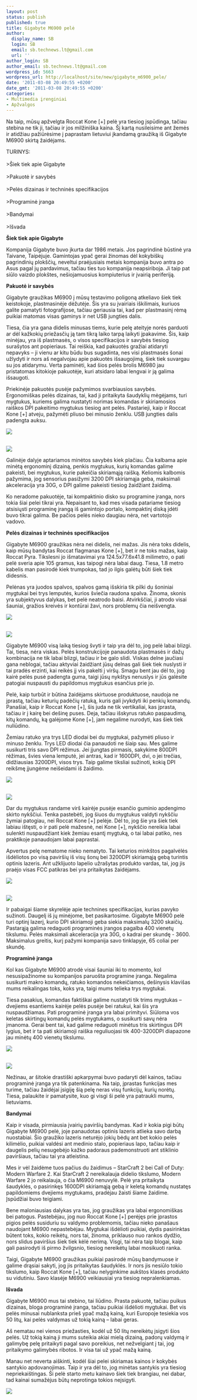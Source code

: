 ```yaml
---
layout: post
status: publish
published: true
title: Gigabyte M6900 pelė
author:
  display_name: SB
  login: SB
  email: sb.technews.lt@gmail.com
  url: ''
author_login: SB
author_email: sb.technews.lt@gmail.com
wordpress_id: 5663
wordpress_url: http://localhost/site/new/gigabyte_m6900_pele/
date: '2011-03-08 20:49:55 +0200'
date_gmt: '2011-03-08 20:49:55 +0200'
categories:
- Multimedia įrenginiai
- Apžvalgos
---
```

<p>Na taip, mūsų apžvelgta Roccat Kone [+] pelė yra tiesiog įspūdinga, tačiau stebina ne tik ji, tačiau ir jos milžiniška kaina. Šį kartą nusileisime ant žemės ir atidžiau pažiūrėsime į paprastam lietuviui įkandamą graužiką iš Gigabyte M6900 skirtą žaidėjams.</p>
<p>TURINYS:<br />
<br />>Šiek tiek apie Gigabyte<br />
<br />>Pakuotė ir savybės<br />
<br />>Pelės dizainas ir techninės specifikacijos<br />
<br />>Programinė įranga<br />
<br />>Bandymai<br />
<br />>Išvada</p>
<p><b>Šiek tiek apie Gigabyte</b></p>
<p>Kompanija Gigabyte buvo įkurta dar 1986 metais. Jos pagrindinė būstinė yra Taivane, Taipėjuje. Gamintojas ypač gerai žinomas dėl kokybiškų pagrindinių plokščių, neveltui praėjusiais metais kompanija buvo antra po Asus pagal jų pardavimus, tačiau ties tuo kompanija neapsiriboja. Ji taip pat siūlo vaizdo plokštes, nešiojamuosius kompiuterius ir įvairią periferiją.</p>
<p><b>Pakuotė ir savybės</b></p>
<p>Gigabyte graužikas M6900 į mūsų testavimo poligoną atkeliavo šiek tiek keistokoje, plastmasinėje dėžutėje. Šis yra su įvairiais iškilimais, kuriuos galite pamatyti fotografijose, tačiau geriausia tai, kad per plastmasinį rėmą puikiai matomas visas gaminys ir net USB jungties dalis.</p>
<p>Tiesa, čia yra gana didelis minusas tiems, kurie pelę ateityje norės parduoti ar dėl kažkokių priežasčių ją tam tikrą laiko tarpą laikyti įpakavime. Šis, kaip minėjau, yra iš plastmasės, o visos specifikacijos ir savybės tiesiog surašytos ant popieriaus. Tai reiškia, kad pakuotės gražiai atidaryti nepavyks – ji vienu ar kitu būdu bus sugadinta, nes visi plastmasės šonai užlydyti ir nors aš negalvojau apie pakuotės išsaugojimą, šiek tiek suvargau su jos atidarymu. Verta paminėti, kad šios pelės brolis M6980 jau pristatomas kitokioje pakuotėje, kuri atsidaro labai lengvai ir ją galima išsaugoti.</p>
<p>Priekinėje pakuotės pusėje pažymimos svarbiausios savybės. Ergonomiškas pelės dizainas, tai, kad ji pritaikyta šaudyklių mėgėjams, turi mygtukus, kuriems galima nustatyti norimas komandas ir skiriamosios raiškos DPI pakeitimo mygtukus tiesiog ant pelės. Pastarieji, kaip ir Roccat Kone [+] atveju, pažymėti pliuso bei minusio ženklu. USB jungties dalis padengta auksu.</p>
<p><a class="ns" href="http://technews.lt/SB/Gigabyte%20M6900/Dideles/2.jpg">
<div class="imgright"><img src="http://technews.lt/SB/Gigabyte%20M6900/Mazos/2.jpg"  /></div>
<p></a><a class="ns" href="http://technews.lt/SB/Gigabyte%20M6900/Dideles/1.jpg"><br /><img src="http://technews.lt/SB/Gigabyte%20M6900/Mazos/1.jpg" /><br /></a></p>
<p>Galinėje dalyje aptariamos minėtos savybės kiek plačiau. Čia kalbama apie minėtą ergonominį dizainą, penkis mygtukus, kurių komandas galime pakeisti, bei mygtukus, kurie pakeičia skiriamąją raišką. Keliomis kalbomis pažymima, jog sensorius pasižymi 3200 DPI skiriamąja geba, maksimali akceleracija yra 30G, o DPI galime pakeisti tiesiog žaidžiant žaidimą.</p>
<p>Ko neradome pakuotėje, tai kompaktinio disko su programine įranga, nors tokia šiai pelei tikrai yra. Nepaisant to, kad mes visada patariame tiesiog atsisiųsti programinę įrangą iš gamintojo portalo, kompaktinį diską įdėti buvo tikrai galima. Be pačios pelės nieko daugiau nėra, net vartotojo vadovo.</p>
<p><b>Pelės dizainas ir techninės specifikacijos</b></p>
<p>Gigabyte M6900 graužikas nėra nei didelis, nei mažas. Jis nėra toks didelis, kaip mūsų bandytas Roccat flagmanas Kone [+], bet ir ne toks mažas, kaip Roccat Pyra. Tikslesni jo išmatavimai yra 124.5x77.6x41.8 milimetro, o pati pelė sveria apie 105 gramus, kas taipogi nėra labai daug. Tiesa, 1.8 metro kabelis man pasirodė kiek trumpokas, tad jo ilgis galėtų būti šiek tiek didesnis.</p>
<p>Pelėnas yra juodos spalvos, spalvos gamą išskiria tik pilki du šoniniai mygtukai bei trys lemputės, kurios šviečia raudona spalva. Žinoma, skonis yra subjektyvus dalykas, bet pelė neatrodo baisi. Atvirkščiai, ji atrodo visai šauniai, gražios kreivės ir kontūrai žavi, nors problemų čia neišvengta.</p>
<p><a class="ns" href="http://technews.lt/SB/Gigabyte%20M6900/Dideles/4.jpg">
<div class="imgright"><img src="http://technews.lt/SB/Gigabyte%20M6900/Mazos/4.jpg"  /></div>
<p></a><a class="ns" href="http://technews.lt/SB/Gigabyte%20M6900/Dideles/3.jpg"><br /><img src="http://technews.lt/SB/Gigabyte%20M6900/Mazos/3.jpg" /><br /></a></p>
<p>Gigabyte M6900 visą laiką tiesiog švyti ir taip yra dėl to, jog pelė labai blizgi. Tai, tiesa, nėra viskas. Pelės konstrukcijoje panaudota plastmasės ir dažų kombinacija ne tik labai blizgi, tačiau ir be galo slidi. Viskas delne jaučiasi gana neblogai, tačiau aktyviai žaidžiant jūsų delnas gali šiek tiek nuslysti ir tai pradės erzinti, kai reikės jį vis pakelti į viršų. Smagu bent jau dėl to, jog kairė pelės pusė padengta guma, taigi jūsų nykštys nenuslys ir jūs galėsite patogiai nuspausti du papildomus mygtukus esančius prie jo.</p>
<p>Pelė, kaip turbūt ir būtina žaidėjams skirtuose produktuose, naudoja ne įprastą, tačiau keturių padėčių ratuką, kuris gali įvykdyti iki penkių komandų. Panašiai, kaip ir Roccat Kone [+], šis juda ne tik vertikaliai, kas įprasta, tačiau ir į kairę bei dešinę puses. Deja, tačiau išskyrus ratuko paspaudimą, kitų komandų, ką galėjome Kone [+], jam negalime nurodyti, kas šiek tiek nuliūdino.</p>
<p>Žemiau ratuko yra trys LED diodai bei du mygtukai, pažymėti pliuso ir minuso ženklu. Trys LED diodai čia panaudoti ne šiaip sau. Mes galime susikurti tris savo DPI rėžimus. Jei įjungtas pirmasis, sakykime 800DPI rėžimas, švies viena lemputė, jei antras, kad ir 1600DPI, dvi, o jei trečias, didžiausias 3200DPI, visos trys. Taip galime tiksliai sužinoti, kokią DPI reikšmę įjungėme neišeidami iš žaidimo.</p>
<p><a class="ns" href="http://technews.lt/SB/Gigabyte%20M6900/Dideles/6.jpg">
<div class="imgright"><img src="http://technews.lt/SB/Gigabyte%20M6900/Mazos/6.jpg"  /></div>
<p></a><a class="ns" href="http://technews.lt/SB/Gigabyte%20M6900/Dideles/5.jpg"><br /><img src="http://technews.lt/SB/Gigabyte%20M6900/Mazos/5.jpg" /><br /></a></p>
<p>Dar du mygtukus randame virš kairėje pusėje esančio guminio apdengimo skirto nykščiui. Tenka pastebėti, jog šiuos du mygtukus valdyti nykščiu žymiai patogiau, nei Roccat Kone [+] pelėje. Dėl to, jog šie yra šiek tiek labiau ištęsti, o ir pati pelė mažesnė, nei Kone [+], nykščio nereikia labai sulenkti nuspaudžiant kiek žemiau esantį mygtuką, o tai labai patiko, nes praktikoje panaudojam labai paprastai.</p>
<p>Apvertus pelę nematome nieko nematyto. Tai keturios minkštos pagalvėlės išdėliotos po visą paviršių iš visų šonų bei 3200DPI skiriamąją gebą turintis optinis lazeris. Ant užklijuoto lapelio užrašytas produkto vardas, tai, jog jis praėjo visas FCC patikras bei yra pritaikytas žaidėjams. </p>
<p><a class="ns" href="http://technews.lt/SB/Gigabyte%20M6900/Dideles/8.jpg">
<div class="imgright"><img src="http://technews.lt/SB/Gigabyte%20M6900/Mazos/8.jpg"  /></div>
<p></a><a class="ns" href="http://technews.lt/SB/Gigabyte%20M6900/Dideles/7.jpg"><br /><img src="http://technews.lt/SB/Gigabyte%20M6900/Mazos/7.jpg" /><br /></a></p>
<p>Ir pabaigai šiame skyrelėje apie technines specifikacijas, kurias pavyko sužinoti. Daugelį iš jų minėjome, bet pasikartosime. Gigabyte M6900 pelė turi optinį lazerį, kurio DPI skiriamoji geba siekia maksimalų 3200 skaičių. Pastarąją galima redaguoti programinės įrangos pagalba 400 vienetų tikslumu. Pelės maksimali akceleracija yra 30G, o kadrai per skundę - 3600. Maksimalus greitis, kurį pažymi kompanija savo tinklapyje, 65 coliai per skundę.</p>
<p><b>Programinė įranga</b></p>
<p>Kol kas Gigabyte M6900 atrodė visai šauniai iki to momento, kol nesusipažinome su kompanijos paruošta programine įranga. Negalima susikurti makro komandų, ratuko komandos nekeičiamos, dešinysis klavišas mums reikalingas toks, koks yra, taigi mums telieka trys mygtukai.</p>
<p>Tiesa pasakius, komandas faktiškai galime nustatyti tik trims mygtukas – dvejiems esantiems kairėje pelės pusėje bei ratukui, kai šis yra nuspaudžiamas. Pati programinė įranga yra labai primityvi. Siūloma vos keletas skirtingų komandų pelės mygtukams, o susikurti savų nėra įmanoma. Gerai bent tai, kad galime redaguoti minėtus tris skirtingus DPI lygius, bet ir ta pati skiriamoji raiška reguliuojasi tik 400-3200DPI diapazone jau minėtų 400 vienetų tikslumu.</p>
<p><a class="ns" href="http://technews.lt/SB/Gigabyte%20M6900/Dideles/88.jpg">
<div class="imgright"><img src="http://technews.lt/SB/Gigabyte%20M6900/Mazos/88.jpg"  /></div>
<p></a><a class="ns" href="http://technews.lt/SB/Gigabyte%20M6900/Dideles/89.jpg"><br /><img src="http://technews.lt/SB/Gigabyte%20M6900/Mazos/89.jpg" /><br /></a></p>
<p>Nežinau, ar šitokie drastiški apkarpymai buvo padaryti dėl kainos, tačiau programinė įranga yra tik patenkinama. Na taip, įprastas funkcijas mes turime, tačiau žaidėjai įsigiję šią pelę neras visų funkcijų, kurių norėtų. Tiesa, palaukite ir pamatysite, kuo gi visgi ši pelė yra patraukli mums, lietuviams.</p>
<p><b>Bandymai</b></p>
<p>Kaip ir visada, pirmiausia įvairių paviršių bandymas. Kad ir kokia pigi būtų Gigabyte M6900 pelė, joje panaudotas optinis lazeris atlieka savo darbą nuostabiai. Šio graužiko lazeris neturėjo jokių bėdų ant bet kokio pelės kilimėlio, puikiai valdėsi ant medinio stalo, popieriaus lapo, tačiau kaip ir daugelis pelių nesugebėjo kažko padoraus pademonstruoti ant stiklinio paviršiaus, tačiau tai yra atleistina.</p>
<p>Mes ir vėl žaidėme tuos pačius du žaidimus – StarCraft 2 bei Call of Duty: Modern Warfare 2. Kai StarCraft 2 nereikalauja didelio tikslumo, Modern Warfare 2 jo reikalauja, o čia M6900 nenuvylė. Pelė yra pritaikyta šaudyklės, o pasirinkęs 1600DPI skiriamąją gebą ir keletą komandų nustatęs papildomiems dvejiems mygtukams, pradėjau žaisti šiame žaidime. Įspūdžiai buvo teigiami.</p>
<p>Bene maloniausias dalykas yra tas, jog graužikas yra labai ergonomiškas bei patogus. Pastebėjau, jog nuo Roccat Kone [+] perėjęs prie įprastos pigios pelės susiduriu su valdymo problemomis, tačiau nieko panašaus naudojant M6900 nepastebėjau. Mygtukai išdėlioti puikiai, dydis pasirinktas būtent toks, kokio reikėtų, nors tai, žinoma, priklauso nuo rankos dydžio, nors slidus paviršius šiek tiek kėlė nerimą. Visgi, tai nėra taip blogai, kaip gali pasirodyti iš pirmo žvilgsnio, tiesiog nereikėtų labai mosikuoti ranka.</p>
<p>Taigi, Gigabyte M6900 graužikas puikiai pasirodė mūsų bandymuose ir galime drąsiai sakyti, jog jis pritaikytas šaudyklės. Ir nors jis nesiūlo tokio tikslumo, kaip Roccat Kone [+], tačiau nelyginkime aukštos klasės produkto su vidutiniu. Savo klasėje M6900 veikiausiai yra tiesiog nepralenkiamas.</p>
<p><b>Išvada</b></p>
<p>Gigabyte M6900 mus tai stebino, tai liūdino. Prasta pakuotė, tačiau puikus dizainas, bloga programinė įranga, tačiau puikiai išdėlioti mygtukai. Bet vis pelės minusai nublanksta prieš ypač mažą kainą, kuri Europoje tesiekia vos 50 litų, kai pelės valdymas už tokią kainą – labai geras.</p>
<p>Aš nematau nei vienos priežasties, kodėl už 50 litų nereikėtų įsigyti šios pelės. Už tokią kainą ji mums suteikia akiai mielą dizainą, padorų valdymą ir galimybę pelę pritaikyti pagal savo poreikius, net nežvelgiant į tai, jog pritaikymo galimybės ribotos. Ir visa tai už ypač mažą kainą.</p>
<p>Manau net neverta aiškinti, kodėl šiai pelei skiriamas kainos ir kokybės santykio apdovanojimas. Taip ir yra dėl to, jog minėtas santykis yra tiesiog nepriekaištingas. Ši pelė starto metu kainavo šiek tiek brangiau, nei dabar, tad kainai sumažėjus būtų neprotinga tokios neįsigyti.</p>
<p><img src="http://sb.technews.lt/Awards/derinys.png" /></p>
